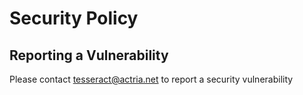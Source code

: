 # Security Policy

## Reporting a Vulnerability

Please contact tesseract@actria.net to report a security vulnerability
